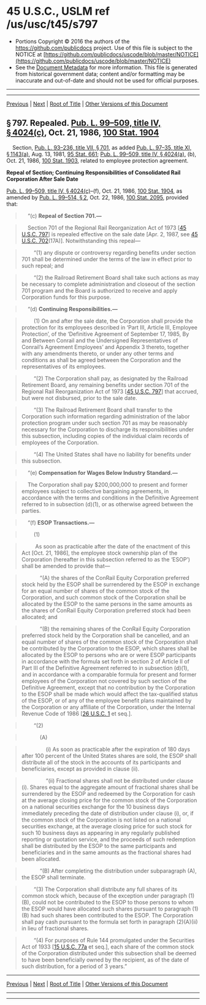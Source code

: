 ---
---

# 45 U.S.C., USLM ref /us/usc/t45/s797

* Portions Copyright © 2016 the authors of the https://github.com/publicdocs project.
  Use of this file is subject to the NOTICE at [https://github.com/publicdocs/uscode/blob/master/NOTICE](https://github.com/publicdocs/uscode/blob/master/NOTICE)
* See the [Document Metadata](././../../../../..//README.md) for more information.
  This file is generated from historical government data; content and/or formatting may be inaccurate and out-of-date and should not be used for official purposes.

----------
----------

[Previous](./../../../../..//us/usc/t45/ch16/schVII/m__us_usc_t45_ch16_schVII.md) | [Next](./../../../../..//us/usc/t45/ch16/schVII/m__us_usc_t45_s797a.md) | [Root of Title](./../../../../../) | [Other Versions of this Document](https://publicdocs.github.io/go/links?ns=uslm&ref=%2Fus%2Fusc%2Ft45%2Fs797)

## § 797. Repealed. [Pub. L. 99–509, title IV, § 4024(c)][/us/pl/99/509/s4024/c], Oct. 21, 1986, [100 Stat. 1904][/us/stat/100/1904]

    Section, [Pub. L. 93–236, title VII, § 701][/us/pl/93/236/s701], as added [Pub. L. 97–35, title XI, § 1143(a)][/us/pl/97/35/s1143/a], Aug. 13, 1981, [95 Stat. 661][/us/stat/95/661]; [Pub. L. 99–509, title IV, § 4024(a)][/us/pl/99/509/s4024/a], (b), Oct. 21, 1986, [100 Stat. 1903][/us/stat/100/1903], related to employee protection agreement.

 __Repeal of Section; Continuing Responsibilities of Consolidated Rail Corporation After Sale Date__ 

[Pub. L. 99–509, title IV, § 4024(c)][/us/pl/99/509/s4024/c]–(f), Oct. 21, 1986, [100 Stat. 1904][/us/stat/100/1904], as amended by [Pub. L. 99–514, § 2][/us/pl/99/514/s2], Oct. 22, 1986, [100 Stat. 2095][/us/stat/100/2095], provided that:

>     “(c) __Repeal of Section 701.—__ 

>     Section 701 of the Regional Rail Reorganization Act of 1973 \[[45 U.S.C. 797][/us/usc/t45/s797]\] is repealed effective on the sale date \[Apr. 2, 1987, see [45 U.S.C. 702][/us/usc/t45/s702](17A)\]. Notwithstanding this repeal—

>         “(1) any dispute or controversy regarding benefits under section 701 shall be determined under the terms of the law in effect prior to such repeal; and

>         “(2) the Railroad Retirement Board shall take such actions as may be necessary to complete administration and closeout of the section 701 program and the Board is authorized to receive and apply Corporation funds for this purpose.

>     “(d) __Continuing Responsibilities.—__ 

>         (1) On and after the sale date, the Corporation shall provide the protection for its employees described in ‘Part III, Article III, Employee Protection’, of the ‘Definitive Agreement of September 17, 1985, By and Between Conrail and the Undersigned Representatives of Conrail’s Agreement Employees’ and Appendix 3 thereto, together with any amendments thereto, or under any other terms and conditions as shall be agreed between the Corporation and the representatives of its employees.

>         “(2) The Corporation shall pay, as designated by the Railroad Retirement Board, any remaining benefits under section 701 of the Regional Rail Reorganization Act of 1973 \[[45 U.S.C. 797][/us/usc/t45/s797]\] that accrued, but were not disbursed, prior to the sale date.

>         “(3) The Railroad Retirement Board shall transfer to the Corporation such information regarding administration of the labor protection program under such section 701 as may be reasonably necessary for the Corporation to discharge its responsibilities under this subsection, including copies of the individual claim records of employees of the Corporation.

>         “(4) The United States shall have no liability for benefits under this subsection.

>     “(e) __Compensation for Wages Below Industry Standard.—__ 

>     The Corporation shall pay $200,000,000 to present and former employees subject to collective bargaining agreements, in accordance with the terms and conditions in the Definitive Agreement referred to in subsection (d)(1), or as otherwise agreed between the parties.

>     “(f) __ESOP Transactions.—__ 

>         (1)

>          As soon as practicable after the date of the enactment of this Act \[Oct. 21, 1986\], the employee stock ownership plan of the Corporation (hereafter in this subsection referred to as the ‘ESOP’) shall be amended to provide that—

>             “(A) the shares of the ConRail Equity Corporation preferred stock held by the ESOP shall be surrendered by the ESOP in exchange for an equal number of shares of the common stock of the Corporation, and such common stock of the Corporation shall be allocated by the ESOP to the same persons in the same amounts as the shares of ConRail Equity Corporation preferred stock had been allocated; and

>             “(B) the remaining shares of the ConRail Equity Corporation preferred stock held by the Corporation shall be cancelled, and an equal number of shares of the common stock of the Corporation shall be contributed by the Corporation to the ESOP, which shares shall be allocated by the ESOP to persons who are or were ESOP participants in accordance with the formula set forth in section 2 of Article II of Part III of the Definitive Agreement referred to in subsection (d)(1), and in accordance with a comparable formula for present and former employees of the Corporation not covered by such section of the Definitive Agreement, except that no contribution by the Corporation to the ESOP shall be made which would affect the tax-qualified status of the ESOP, or of any of the employee benefit plans maintained by the Corporation or any affiliate of the Corporation, under the Internal Revenue Code of 1986 \[[26 U.S.C. 1][/us/usc/t26/s1] et seq.\].

>         “(2)

>             (A)

>                 (i) As soon as practicable after the expiration of 180 days after 100 percent of the United States shares are sold, the ESOP shall distribute all of the stock in the accounts of its participants and beneficiaries, except as provided in clause (ii).

>                 “(ii) Fractional shares shall not be distributed under clause (i). Shares equal to the aggregate amount of fractional shares shall be surrendered by the ESOP and redeemed by the Corporation for cash at the average closing price for the common stock of the Corporation on a national securities exchange for the 10 business days immediately preceding the date of distribution under clause (i), or, if the common stock of the Corporation is not listed on a national securities exchange, at the average closing price for such stock for such 10 business days as appearing in any regularly published reporting or quotation service, and the proceeds of such redemption shall be distributed by the ESOP to the same participants and beneficiaries and in the same amounts as the fractional shares had been allocated.

>             “(B) After completing the distribution under subparagraph (A), the ESOP shall terminate.

>         “(3) The Corporation shall distribute any full shares of its common stock which, because of the exception under paragraph (1)(B), could not be contributed to the ESOP to those persons to whom the ESOP would have allocated such shares pursuant to paragraph (1)(B) had such shares been contributed to the ESOP. The Corporation shall pay cash pursuant to the formula set forth in paragraph (2)(A)(ii) in lieu of fractional shares.

>         “(4) For purposes of Rule 144 promulgated under the Securities Act of 1933 \[[15 U.S.C. 77a][/us/usc/t15/s77a] et seq.\], each share of the common stock of the Corporation distributed under this subsection shall be deemed to have been beneficially owned by the recipient, as of the date of such distribution, for a period of 3 years.”

----------

[Previous](./../../../../..//us/usc/t45/ch16/schVII/m__us_usc_t45_ch16_schVII.md) | [Next](./../../../../..//us/usc/t45/ch16/schVII/m__us_usc_t45_s797a.md) | [Root of Title](./../../../../../) | [Other Versions of this Document](https://publicdocs.github.io/go/links?ns=uslm&ref=%2Fus%2Fusc%2Ft45%2Fs797)

----------
----------

[/us/pl/99/509/s4024/c]: https://publicdocs.github.io/go/links?ns=uslm&ref=%2Fus%2Fpl%2F99%2F509%2Fs4024%2Fc
[/us/stat/100/1904]: https://publicdocs.github.io/go/links?ns=uslm&ref=%2Fus%2Fstat%2F100%2F1904
[/us/pl/93/236/s701]: https://publicdocs.github.io/go/links?ns=uslm&ref=%2Fus%2Fpl%2F93%2F236%2Fs701
[/us/pl/97/35/s1143/a]: https://publicdocs.github.io/go/links?ns=uslm&ref=%2Fus%2Fpl%2F97%2F35%2Fs1143%2Fa
[/us/stat/95/661]: https://publicdocs.github.io/go/links?ns=uslm&ref=%2Fus%2Fstat%2F95%2F661
[/us/pl/99/509/s4024/a]: https://publicdocs.github.io/go/links?ns=uslm&ref=%2Fus%2Fpl%2F99%2F509%2Fs4024%2Fa
[/us/stat/100/1903]: https://publicdocs.github.io/go/links?ns=uslm&ref=%2Fus%2Fstat%2F100%2F1903
[/us/pl/99/509/s4024/c]: https://publicdocs.github.io/go/links?ns=uslm&ref=%2Fus%2Fpl%2F99%2F509%2Fs4024%2Fc
[/us/stat/100/1904]: https://publicdocs.github.io/go/links?ns=uslm&ref=%2Fus%2Fstat%2F100%2F1904
[/us/pl/99/514/s2]: https://publicdocs.github.io/go/links?ns=uslm&ref=%2Fus%2Fpl%2F99%2F514%2Fs2
[/us/stat/100/2095]: https://publicdocs.github.io/go/links?ns=uslm&ref=%2Fus%2Fstat%2F100%2F2095
[/us/usc/t45/s797]: https://publicdocs.github.io/go/links?ns=uslm&ref=%2Fus%2Fusc%2Ft45%2Fs797
[/us/usc/t45/s702]: https://publicdocs.github.io/go/links?ns=uslm&ref=%2Fus%2Fusc%2Ft45%2Fs702
[/us/usc/t45/s797]: https://publicdocs.github.io/go/links?ns=uslm&ref=%2Fus%2Fusc%2Ft45%2Fs797
[/us/usc/t26/s1]: https://publicdocs.github.io/go/links?ns=uslm&ref=%2Fus%2Fusc%2Ft26%2Fs1
[/us/usc/t15/s77a]: https://publicdocs.github.io/go/links?ns=uslm&ref=%2Fus%2Fusc%2Ft15%2Fs77a


